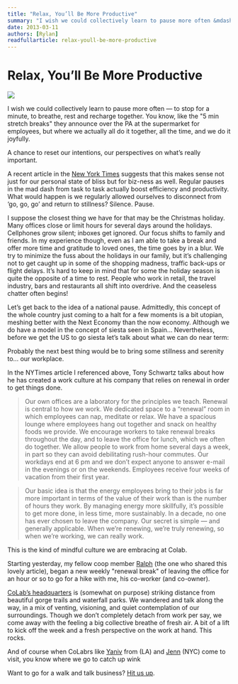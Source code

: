 ```yaml
---
title: "Relax, You’ll Be More Productive"
summary: "I wish we could collectively learn to pause more often &mdash; to stop for a minute, to breathe, rest and recharge together. You know, like the '5 min stretch breaks' they announce over the PA at the supermarket for employees, but where we actually all do it together, all the time, and we do it joyfully."
date: 2013-03-11
authors: [Rylan]
readfullarticle: relax-youll-be-more-productive
---
```


# Relax, You’ll Be More Productive

<img src="/assets/img/blog/2013-03-11.jpg" class="center-element">

I wish we could collectively learn to pause more often &mdash; to stop for a minute, to breathe, rest and recharge together.  You know, like the "5 min stretch breaks" they announce over the PA at the supermarket for employees, but where we actually all do it together, all the time, and we do it joyfully.

A chance to reset our intentions, our perspectives on what’s really important.

A recent article in the [New York Times](http://www.nytimes.com/2013/02/10/opinion/sunday/relax-youll-be-more-productive.html?hp&_r=1&) suggests that this makes sense not just for our personal state of bliss but for biz-ness as well.  Regular pauses in the mad dash from task to task actually boost efficiency and productivity.  What would happen is we regularly allowed ourselves to disconnect from ‘go, go, go’ and return to stillness?  Silence.  Pause.

I suppose the closest thing we have for that may be the Christmas holiday. Many offices close or limit hours for several days around the holidays. Cellphones grow silent; inboxes get ignored. Our focus shifts to family and friends. In my experience though, even as I am able to take a break and offer more time and gratitude to loved ones, the time goes by in a blur. We try to minimize the fuss about the holidays in our family, but it’s challenging not to get caught up in some of the shopping madness, traffic back-ups or flight delays. It’s hard to keep in mind that for some the holiday season is quite the opposite of a time to rest. People who work in retail, the travel industry, bars and restaurants all shift into overdrive.  And the ceaseless chatter often begins!

Let’s get back to the idea of a national pause. Admittedly, this concept of the whole country just coming to a halt for a few moments is a bit utopian, meshing better with the Next Economy than the now economy.  Although we do have a model in the concept of siesta seen in Spain…  Nevertheless, before we get the US to go siesta let’s talk about what we can do near term:

Probably the next best thing would be to bring some stillness and serenity to...  our workplace.

In the NYTimes article I referenced above, Tony Schwartz talks about how he has created a work culture at his company that relies on renewal in order to get things done.

> Our own offices are a laboratory for the principles we teach. Renewal is central to how we work. We dedicated space to a “renewal” room in which employees can nap, meditate or relax. We have a spacious lounge where employees hang out together and snack on healthy foods we provide. We encourage workers to take renewal breaks throughout the day, and to leave the office for lunch, which we often do together. We allow people to work from home several days a week, in part so they can avoid debilitating rush-hour commutes. Our workdays end at 6 pm and we don’t expect anyone to answer e-mail in the evenings or on the weekends. Employees receive four weeks of vacation from their first year.

> Our basic idea is that the energy employees bring to their jobs is far more important in terms of the value of their work than is the number of hours they work. By managing energy more skillfully, it’s possible to get more done, in less time, more sustainably. In a decade, no one has ever chosen to leave the company. Our secret is simple — and generally applicable. When we’re renewing, we’re truly renewing, so when we’re working, we can really work.

This is the kind of mindful culture we are embracing at Colab.

Starting yesterday, my fellow coop member [Ralph](http://colab.coop/team) (the one who shared this lovely article), began a new weekly "renewal break" of leaving the office for an hour or so to go for a hike with me, his co-worker (and co-owner).

[CoLab’s headquarters](http://colabhive.com/) is (somewhat on purpose) striking distance from beautiful gorge trails and waterfall parks. We wandered and talk along the way, in a mix of venting, visioning, and quiet contemplation of our surroundings. Though we don’t completely detach from work per say, we come away with the feeling a big collective breathe of fresh air. A bit of a lift to kick off the week and a fresh perspective on the work at hand.  This rocks.

And of course when CoLabrs like [Yaniv](http://colab.coop/team) from (LA) and [Jenn](http://colab.coop/team) (NYC) come to visit, you know where we go to catch up wink

Want to go for a walk and talk business? [Hit us up](http://colab.coop/team).
